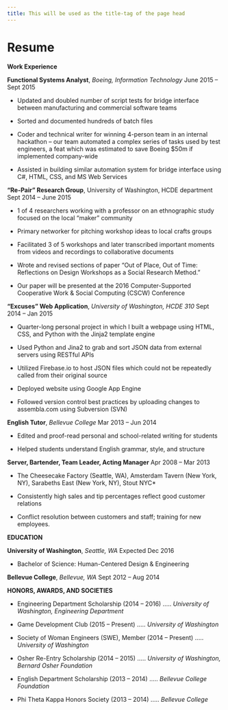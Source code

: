 ```yaml
---
title: This will be used as the title-tag of the page head
---
```


Resume
=====

**Work Experience**

**Functional Systems Analyst**, *Boeing, Information Technology* 					           June 2015 – Sept 2015

* Updated and doubled number of script tests for bridge interface between manufacturing and commercial software teams

* Sorted and documented hundreds of batch files

* Coder and technical writer for winning 4-person team in an internal hackathon – our team automated a complex series of tasks used by test engineers, a feat which was estimated to save Boeing $50m if implemented company-wide

* Assisted in building similar automation system for bridge interface using C#, HTML, CSS, and MS Web Services


**“Re-Pair” Research Group**, University of Washington, HCDE department				           Sept 2014 – June 2015

* 1 of 4 researchers working with a professor on an ethnographic study focused on the local “maker” community

* Primary networker for pitching workshop ideas to local crafts groups

* Facilitated 3 of 5 workshops and later transcribed important moments from videos and recordings to collaborative documents

* Wrote and revised sections of paper “Out of Place, Out of Time: Reflections on Design Workshops as a Social Research Method.” 

* Our paper will be presented at the 2016 Computer-Supported Cooperative Work & Social Computing (CSCW) Conference


**“Excuses” Web Application**, *University of Washington, HCDE 310*						             Sept 2014 – Jan 2015

* Quarter-long personal project in which I built a webpage using HTML, CSS, and Python with the Jinja2 template engine

* Used Python and Jina2 to grab and sort JSON data from external servers using RESTful APIs

* Utilized Firebase.io to host JSON files which could not be repeatedly called from their original source

* Deployed website using Google App Engine

* Followed version control best practices by uploading changes to assembla.com using Subversion (SVN) 


**English Tutor**, *Bellevue College*						        		              Mar 2013 – Jun 2014

* Edited and proof-read personal and school-related writing for students

* Helped students understand English grammar, style, and structure


**Server, Bartender, Team Leader, Acting Manager**					              Apr 2008 – Mar 2013

* The Cheesecake Factory (Seattle, WA), Amsterdam Tavern (New York, NY), Sarabeths East (New York, NY), Stout NYC*

* Consistently high sales and tip percentages reflect good customer relations

* Conflict resolution between customers and staff; training for new employees. 

**EDUCATION**

**University of Washington**, *Seattle, WA*									Expected Dec 2016

* Bachelor of Science: Human-Centered Design & Engineering

**Bellevue College**, *Bellevue, WA*								            Sept 2012 – Aug 2014


**HONORS, AWARDS, AND SOCIETIES**

* Engineering Department Scholarship (2014 – 2016) ..... *University of Washington, Engineering Department*

* Game Development Club (2015 – Present)  .....  *University of Washington*

* Society of Woman Engineers (SWE), Member (2014 – Present)   .....  *University of Washington*

* Osher Re-Entry Scholarship (2014 – 2015)   ..... *University of Washington, Bernard Osher Foundation*

* English Department Scholarship (2013 – 2014)   ..... *Bellevue College Foundation*

* Phi Theta Kappa Honors Society (2013 – 2014)   .....  *Bellevue College*
